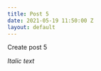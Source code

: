 ```yaml
---
title: Post 5
date: 2021-05-19 11:50:00 Z
layout: default
---
```


Create post 5

<i>Italic text</i>